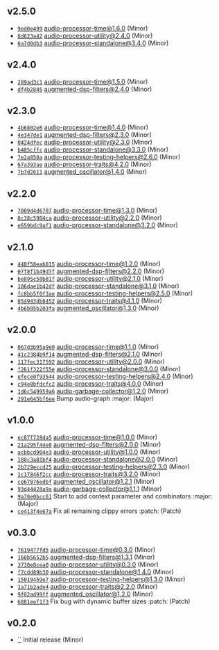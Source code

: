 ## v2.5.0

* [`9ed0e499`](https://github.com/yamadapc/augmented-audio/commits/9ed0e499) audio-processor-time@1.6.0 (Minor)
* [`6d623a42`](https://github.com/yamadapc/augmented-audio/commits/6d623a42) audio-processor-utility@2.4.0 (Minor)
* [`6a7d0db3`](https://github.com/yamadapc/augmented-audio/commits/6a7d0db3) audio-processor-standalone@3.4.0 (Minor)

## v2.4.0

* [`289ad3c1`](https://github.com/yamadapc/augmented-audio/commits/289ad3c1) audio-processor-time@1.5.0 (Minor)
* [`df4b2845`](https://github.com/yamadapc/augmented-audio/commits/df4b2845) augmented-dsp-filters@2.4.0 (Minor)

## v2.3.0

* [`4b6802e6`](https://github.com/yamadapc/augmented-audio/commits/4b6802e6) audio-processor-time@1.4.0 (Minor)
* [`4e347de1`](https://github.com/yamadapc/augmented-audio/commits/4e347de1) augmented-dsp-filters@2.3.0 (Minor)
* [`0424dfec`](https://github.com/yamadapc/augmented-audio/commits/0424dfec) audio-processor-utility@2.3.0 (Minor)
* [`b485cffc`](https://github.com/yamadapc/augmented-audio/commits/b485cffc) audio-processor-standalone@3.3.0 (Minor)
* [`7e2a850a`](https://github.com/yamadapc/augmented-audio/commits/7e2a850a) audio-processor-testing-helpers@2.6.0 (Minor)
* [`67a393ae`](https://github.com/yamadapc/augmented-audio/commits/67a393ae) audio-processor-traits@4.2.0 (Minor)
* [`7b7d2611`](https://github.com/yamadapc/augmented-audio/commits/7b7d2611) augmented_oscillator@1.4.0 (Minor)

## v2.2.0

* [`7009d4d6707`](https://github.com/yamadapc/augmented-audio/commits/7009d4d6707) audio-processor-time@1.3.0 (Minor)
* [`8c38c5984ca`](https://github.com/yamadapc/augmented-audio/commits/8c38c5984ca) audio-processor-utility@2.2.0 (Minor)
* [`e659bdc9af1`](https://github.com/yamadapc/augmented-audio/commits/e659bdc9af1) audio-processor-standalone@3.2.0 (Minor)

## v2.1.0

* [`448f58eab015`](https://github.com/yamadapc/augmented-audio/commits/448f58eab015) audio-processor-time@1.2.0 (Minor)
* [`07f8f1b49d7f`](https://github.com/yamadapc/augmented-audio/commits/07f8f1b49d7f) augmented-dsp-filters@2.2.0 (Minor)
* [`be895c58b81f`](https://github.com/yamadapc/augmented-audio/commits/be895c58b81f) audio-processor-utility@2.1.0 (Minor)
* [`106dae1b42df`](https://github.com/yamadapc/augmented-audio/commits/106dae1b42df) audio-processor-standalone@3.1.0 (Minor)
* [`fc8bb5f0f3ae`](https://github.com/yamadapc/augmented-audio/commits/fc8bb5f0f3ae) audio-processor-testing-helpers@2.5.0 (Minor)
* [`854943db8452`](https://github.com/yamadapc/augmented-audio/commits/854943db8452) audio-processor-traits@4.1.0 (Minor)
* [`4b6b95b203fa`](https://github.com/yamadapc/augmented-audio/commits/4b6b95b203fa) augmented_oscillator@1.3.0 (Minor)

## v2.0.0

* [`067d3b95a9e0`](https://github.com/yamadapc/augmented-audio/commits/067d3b95a9e0) audio-processor-time@1.1.0 (Minor)
* [`41c2384b9f14`](https://github.com/yamadapc/augmented-audio/commits/41c2384b9f14) augmented-dsp-filters@2.1.0 (Minor)
* [`117fec317592`](https://github.com/yamadapc/augmented-audio/commits/117fec317592) audio-processor-utility@2.0.0 (Minor)
* [`f261f322f55e`](https://github.com/yamadapc/augmented-audio/commits/f261f322f55e) audio-processor-standalone@3.0.0 (Minor)
* [`efece0f93544`](https://github.com/yamadapc/augmented-audio/commits/efece0f93544) audio-processor-testing-helpers@2.4.0 (Minor)
* [`c94e8bfdcfc2`](https://github.com/yamadapc/augmented-audio/commits/c94e8bfdcfc2) audio-processor-traits@4.0.0 (Minor)
* [`1d6c549959a6`](https://github.com/yamadapc/augmented-audio/commits/1d6c549959a6) audio-garbage-collector@1.2.0 (Minor)
* [`291e645bf6ee`](https://github.com/yamadapc/augmented-audio/commits/291e645bf6ee) Bump audio-graph :major: (Major)

## v1.0.0

* [`ec87f728da5`](https://github.com/yamadapc/augmented-audio/commits/ec87f728da5) audio-processor-time@1.0.0 (Minor)
* [`21a295f44e8`](https://github.com/yamadapc/augmented-audio/commits/21a295f44e8) augmented-dsp-filters@2.0.0 (Minor)
* [`acbbcd904e3`](https://github.com/yamadapc/augmented-audio/commits/acbbcd904e3) audio-processor-utility@1.0.0 (Minor)
* [`188c3a81bf4`](https://github.com/yamadapc/augmented-audio/commits/188c3a81bf4) audio-processor-standalone@2.0.0 (Minor)
* [`2b729eccd25`](https://github.com/yamadapc/augmented-audio/commits/2b729eccd25) audio-processor-testing-helpers@2.3.0 (Minor)
* [`1c17846f2cc`](https://github.com/yamadapc/augmented-audio/commits/1c17846f2cc) audio-processor-traits@3.2.0 (Minor)
* [`ce67876edbf`](https://github.com/yamadapc/augmented-audio/commits/ce67876edbf) augmented_oscillator@1.2.1 (Minor)
* [`93d44428a9a`](https://github.com/yamadapc/augmented-audio/commits/93d44428a9a) audio-garbage-collector@1.1.1 (Minor)
* [`9a78e0bcc61`](https://github.com/yamadapc/augmented-audio/commits/9a78e0bcc61) Start to add context parameter and combinators :major: (Major)
* [`ce413f4e67a`](https://github.com/yamadapc/augmented-audio/commits/ce413f4e67a) Fix all remaining clippy errors :patch: (Patch)

## v0.3.0

* [`7619477fd5`](https://github.com/yamadapc/augmented-audio/commits/7619477fd5) audio-processor-time@0.3.0 (Minor)
* [`160b5652b5`](https://github.com/yamadapc/augmented-audio/commits/160b5652b5) augmented-dsp-filters@1.3.1 (Minor)
* [`3738e8cea0`](https://github.com/yamadapc/augmented-audio/commits/3738e8cea0) audio-processor-utility@0.3.0 (Minor)
* [`f7cdd89b30`](https://github.com/yamadapc/augmented-audio/commits/f7cdd89b30) audio-processor-standalone@1.4.0 (Minor)
* [`15019459e7`](https://github.com/yamadapc/augmented-audio/commits/15019459e7) audio-processor-testing-helpers@1.3.0 (Minor)
* [`1a71b2ade4`](https://github.com/yamadapc/augmented-audio/commits/1a71b2ade4) audio-processor-traits@2.2.0 (Minor)
* [`9f02ad99ff`](https://github.com/yamadapc/augmented-audio/commits/9f02ad99ff) augmented_oscillator@1.2.0 (Minor)
* [`6881eef1f3`](https://github.com/yamadapc/augmented-audio/commits/6881eef1f3) Fix bug with dynamic buffer sizes :patch: (Patch)

## v0.2.0

* [``](https://github.com/yamadapc/augmented-audio/commits/) Initial release (Minor)

